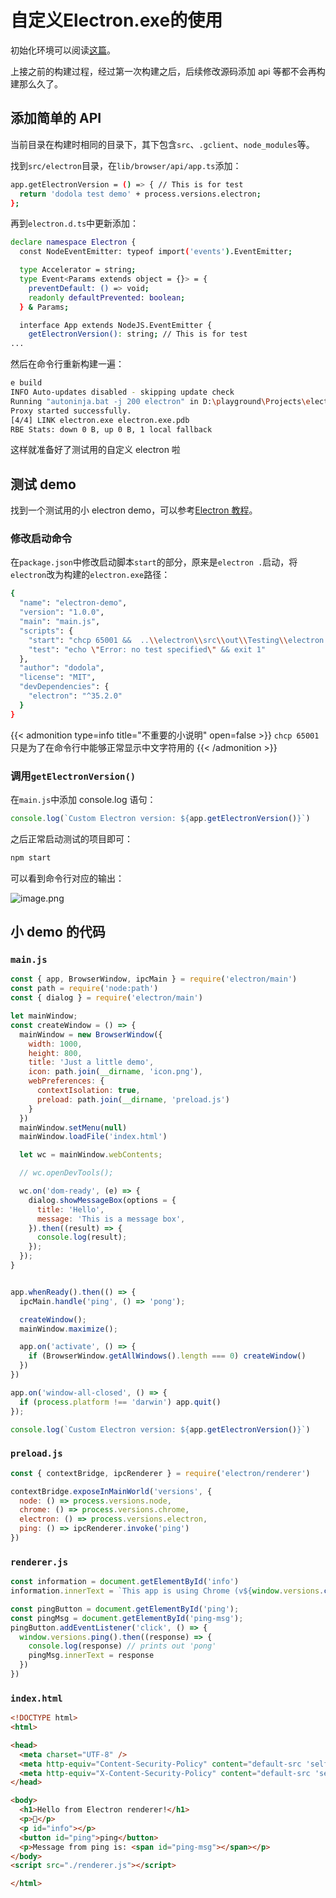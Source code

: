 # 自定义Electron.exe的使用


初始化环境可以阅读[这篇](/posts/build_electron/)。

上接之前的构建过程，经过第一次构建之后，后续修改源码添加 api 等都不会再构建那么久了。

## 添加简单的 API

当前目录在构建时相同的目录下，其下包含`src`、`.gclient`、`node_modules`等。

找到`src/electron`目录，在`lib/browser/api/app.ts`添加：

```bash
app.getElectronVersion = () => { // This is for test
  return 'dodola test demo' + process.versions.electron;
};
```

再到`electron.d.ts`中更新添加：

```bash
declare namespace Electron {
  const NodeEventEmitter: typeof import('events').EventEmitter;

  type Accelerator = string;
  type Event<Params extends object = {}> = {
    preventDefault: () => void;
    readonly defaultPrevented: boolean;
  } & Params;

  interface App extends NodeJS.EventEmitter {
    getElectronVersion(): string; // This is for test
...
```

然后在命令行重新构建一遍：

```bash
e build
INFO Auto-updates disabled - skipping update check
Running "autoninja.bat -j 200 electron" in D:\playground\Projects\electron-coins\electron\src\out\Testing
Proxy started successfully.
[4/4] LINK electron.exe electron.exe.pdb
RBE Stats: down 0 B, up 0 B, 1 local fallback
```

这样就准备好了测试用的自定义 electron 啦

## 测试 demo

找到一个测试用的小 electron demo，可以参考[Electron 教程](https://www.electronjs.org/zh/docs/latest/tutorial/tutorial-first-app)。

### 修改启动命令

在`package.json`中修改启动脚本`start`的部分，原来是`electron .`启动，将`electron`改为构建的`electron.exe`路径：

```bash
{
  "name": "electron-demo",
  "version": "1.0.0",
  "main": "main.js",
  "scripts": {
    "start": "chcp 65001 &&  ..\\electron\\src\\out\\Testing\\electron.exe .",
    "test": "echo \"Error: no test specified\" && exit 1"
  },
  "author": "dodola",
  "license": "MIT",
  "devDependencies": {
    "electron": "^35.2.0"
  }
}
```

{{< admonition type=info title="不重要的小说明" open=false >}}
`chcp 65001`只是为了在命令行中能够正常显示中文字符用的
{{< /admonition >}}

### 调用`getElectronVersion()`

在`main.js`中添加 console.log 语句：

```js
console.log(`Custom Electron version: ${app.getElectronVersion()}`)
```

之后正常启动测试的项目即可：

```bash
npm start
```

可以看到命令行对应的输出：

![image.png](https://img.dodolalorc.cn/i/2025/04/27/680df4e196674.png)

## 小 demo 的代码

### `main.js`

```js
const { app, BrowserWindow, ipcMain } = require('electron/main')
const path = require('node:path')
const { dialog } = require('electron/main')

let mainWindow;
const createWindow = () => {
  mainWindow = new BrowserWindow({
    width: 1000,
    height: 800,
    title: 'Just a little demo',
    icon: path.join(__dirname, 'icon.png'),
    webPreferences: {
      contextIsolation: true,
      preload: path.join(__dirname, 'preload.js')
    }
  })
  mainWindow.setMenu(null)
  mainWindow.loadFile('index.html')

  let wc = mainWindow.webContents;

  // wc.openDevTools();

  wc.on('dom-ready', (e) => {
    dialog.showMessageBox(options = {
      title: 'Hello',
      message: 'This is a message box',
    }).then((result) => {
      console.log(result);
    });
  });
}


app.whenReady().then(() => {
  ipcMain.handle('ping', () => 'pong');

  createWindow();
  mainWindow.maximize();

  app.on('activate', () => {
    if (BrowserWindow.getAllWindows().length === 0) createWindow()
  })
})

app.on('window-all-closed', () => {
  if (process.platform !== 'darwin') app.quit()
});

console.log(`Custom Electron version: ${app.getElectronVersion()}`)
```

### `preload.js`

```js
const { contextBridge, ipcRenderer } = require('electron/renderer')

contextBridge.exposeInMainWorld('versions', {
  node: () => process.versions.node,
  chrome: () => process.versions.chrome,
  electron: () => process.versions.electron,
  ping: () => ipcRenderer.invoke('ping')
})
```

### `renderer.js`

```js
const information = document.getElementById('info')
information.innerText = `This app is using Chrome (v${window.versions.chrome()}), Node.js (v${window.versions.node()}), and Electron (v${window.versions.electron()})`;

const pingButton = document.getElementById('ping');
const pingMsg = document.getElementById('ping-msg');
pingButton.addEventListener('click', () => {
  window.versions.ping().then((response) => {
    console.log(response) // prints out 'pong'
    pingMsg.innerText = response
  })
})
```

### `index.html`

```html
<!DOCTYPE html>
<html>

<head>
  <meta charset="UTF-8" />
  <meta http-equiv="Content-Security-Policy" content="default-src 'self'; script-src 'self'" />
  <meta http-equiv="X-Content-Security-Policy" content="default-src 'self'; script-src 'self'" />
</head>

<body>
  <h1>Hello from Electron renderer!</h1>
  <p>👋</p>
  <p id="info"></p>
  <button id="ping">ping</button>
  <p>Message from ping is: <span id="ping-msg"></span></p>
</body>
<script src="./renderer.js"></script>

</html>
```

